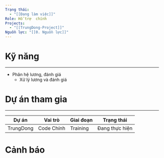 ```yaml
---
Trạng thái:
  - "[[Đang làm việc]]"
Role: Hỗ trợ  chính
Projects:
  - "[[TrungDong-Project]]"
Nguồn lực: "[[0. Nguồn lực]]"
---
```


# Kỹ năng
---
- Phân hệ lương, đánh giá
	- Xử lý lương và đánh giá


# Dự án tham gia
---

| Dự án     | Vai trò    | Giai đoạn | Trạng thái     |
| --------- | ---------- | --------- | -------------- |
| TrungDong | Code Chính | Training  | Đang thực hiện |

# Cảnh báo

